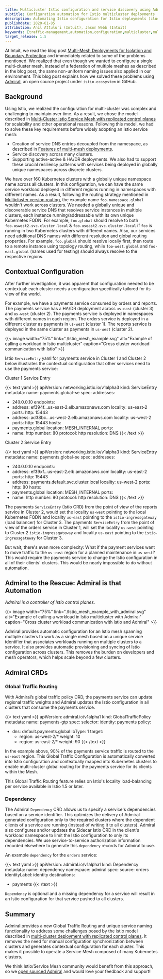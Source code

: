 ```yaml
---
title: Multicluster Istio configuration and service discovery using Admiral
subtitle: Configuration automation for Istio multicluster deployments
description: Automating Istio configuration for Istio deployments (clusters) that work as a single mesh.
publishdate: 2020-01-05
attribution: Anil Attuluri (Intuit), Jason Webb (Intuit)
keywords: [traffic-management,automation,configuration,multicluster,multi-mesh,gateway,federated,globalidentifer]
target_release: 1.5
---
```


At Intuit, we read the blog post [Multi-Mesh Deployments for Isolation and Boundary Protection](/pt-br/blog/2019/isolated-clusters/) and immediately related to some of the problems mentioned.
We realized that even though we wanted to configure a single multi-cluster mesh, instead of a federation of multiple meshes
as described in the blog post, the same non-uniform naming issues also applied in our environment.
This blog post explains how we solved these problems using [Admiral](https://github.com/istio-ecosystem/admiral), an open source project under `istio-ecosystem` in GitHub.

## Background

Using Istio, we realized the configuration for multi-cluster was complex and challenging to maintain over time. As a result, we chose the model described in [Multi-Cluster Istio Service Mesh with replicated control planes](https://istio.io/v1.6/docs/setup/install/multicluster/gateways/#deploy-the-istio-control-plane-in-each-cluster) for scalability and other operational reasons. Following this model, we had to solve these key requirements before widely adopting an Istio service mesh:

- Creation of service DNS entries decoupled from the namespace, as described in [Features of multi-mesh deployments](/pt-br/blog/2019/isolated-clusters/#features-of-multi-mesh-deployments).
- Service discovery across many clusters.
- Supporting active-active & HA/DR deployments. We also had to support these crucial resiliency patterns with services being deployed in globally unique namespaces across discrete clusters.

We have over 160 Kubernetes clusters with a globally unique namespace name across all clusters. In this configuration, we can have the same service workload deployed in different regions running in namespaces with different names. As a result, following the routing strategy mentioned in [Multicluster version routing](/pt-br/blog/2019/multicluster-version-routing), the example name `foo.namespace.global` wouldn't work across clusters. We needed a globally unique and discoverable service DNS that resolves service instances in multiple clusters, each instance running/addressable with its own unique Kubernetes FQDN. For example, `foo.global` should resolve to both `foo.uswest2.svc.cluster.local` & `foo.useast2.svc.cluster.local` if `foo` is running in two Kubernetes clusters with different names.
Also, our services need additional DNS names with different resolution and global routing properties. For example, `foo.global` should resolve locally first, then route to a remote instance using topology routing, while `foo-west.global` and `foo-east.global` (names used for testing) should always resolve to the respective regions.

## Contextual Configuration

After further investigation, it was apparent that configuration needed to be contextual: each cluster needs a configuration specifically tailored for its view of the world.

For example, we have a payments service consumed by orders and reports. The payments service has a HA/DR deployment across `us-east` (cluster 3) and `us-west` (cluster 2). The payments service is deployed in namespaces with different names in each region. The orders service is deployed in a different cluster as payments in `us-west` (cluster 1). The reports service is deployed in the same cluster as payments in `us-west` (cluster 2).

{{< image width="75%"
    link="./Istio_mesh_example.svg"
    alt="Example of calling a workload in Istio multicluster"
    caption="Cross cluster workload communication with Istio"
    >}}

Istio `ServiceEntry` yaml for payments service in Cluster 1 and Cluster 2 below illustrates the contextual configuration that other services need to use the payments service:

Cluster 1 Service Entry

{{< text yaml >}}
apiVersion: networking.istio.io/v1alpha3
kind: ServiceEntry
metadata:
  name: payments.global-se
spec:
  addresses:
  - 240.0.0.10
  endpoints:
  - address: ef394f...us-east-2.elb.amazonaws.com
    locality: us-east-2
    ports:
      http: 15443
  - address: ad38bc...us-west-2.elb.amazonaws.com
    locality: us-west-2
    ports:
      http: 15443
  hosts:
  - payments.global
  location: MESH_INTERNAL
  ports:
  - name: http
    number: 80
    protocol: http
  resolution: DNS
{{< /text >}}

Cluster 2 Service Entry

{{< text yaml >}}
apiVersion: networking.istio.io/v1alpha3
kind: ServiceEntry
metadata:
  name: payments.global-se
spec:
  addresses:
  - 240.0.0.10
  endpoints:
  - address: ef39xf...us-east-2.elb.amazonaws.com
    locality: us-east-2
    ports:
      http: 15443
  - address: payments.default.svc.cluster.local
    locality: us-west-2
    ports:
      http: 80
  hosts:
  - payments.global
  location: MESH_INTERNAL
  ports:
  - name: http
    number: 80
    protocol: http
  resolution: DNS
{{< /text >}}

The payments `ServiceEntry` (Istio CRD) from the point of view of the reports service in Cluster 2, would set the locality `us-west` pointing to the local Kubernetes FQDN and locality `us-east` pointing to the `istio-ingressgateway` (load balancer) for Cluster 3.
The payments `ServiceEntry` from the point of view of the orders service in Cluster 1, will set the locality `us-west` pointing to Cluster 2 `istio-ingressgateway` and locality `us-east` pointing to the `istio-ingressgateway` for Cluster 3.

But wait, there's even more complexity: What if the payment services want to move traffic to the `us-east` region for a planned maintenance in `us-west`? This would require the payments service to change the Istio configuration in all of their clients' clusters. This would be nearly impossible to do without automation.

## Admiral to the Rescue: Admiral is that Automation

_Admiral is a controller of Istio control planes._

{{< image width="75%"
    link="./Istio_mesh_example_with_admiral.svg"
    alt="Example of calling a workload in Istio multicluster with Admiral"
    caption="Cross cluster workload communication with Istio and Admiral"
    >}}

Admiral provides automatic configuration for an Istio mesh spanning multiple clusters to work as a single mesh based on a unique service identifier that associates workloads running on multiple clusters to a service. It also provides automatic provisioning and syncing of Istio configuration across clusters. This removes the burden on developers and mesh operators, which helps scale beyond a few clusters.

## Admiral CRDs

### Global Traffic Routing

With Admiral’s global traffic policy CRD, the payments service can update regional traffic weights and Admiral updates the Istio configuration in all clusters that consume the payments service.

{{< text yaml >}}
apiVersion: admiral.io/v1alpha1
kind: GlobalTrafficPolicy
metadata:
  name: payments-gtp
spec:
  selector:
    identity: payments
  policy:
  - dns: default.payments.global
    lbType: 1
    target:
    - region: us-west-2/*
      weight: 10
    - region: us-east-2/*
      weight: 90
{{< /text >}}

In the example above, 90% of the payments service traffic is routed to the `us-east` region. This Global Traffic Configuration is automatically converted into Istio configuration and contextually mapped into Kubernetes clusters to enable multi-cluster global routing for the payments service for its clients within the Mesh.

This Global Traffic Routing feature relies on Istio's locality load-balancing per service available in Istio 1.5 or later.

### Dependency

The Admiral `Dependency` CRD allows us to specify a service's dependencies based on a service identifier. This optimizes the delivery of Admiral generated configuration only to the required clusters where the dependent clients of a service are running (instead of writing it to all clusters). Admiral also configures and/or updates the Sidecar Istio CRD in the client's workload namespace to limit the Istio configuration to only its dependencies. We use service-to-service authorization information recorded elsewhere to generate this `dependency` records for Admiral to use.

An example `dependency` for the `orders` service:

{{< text yaml >}}
apiVersion: admiral.io/v1alpha1
kind: Dependency
metadata:
  name: dependency
  namespace: admiral
spec:
  source: orders
  identityLabel: identity
  destinations:
  - payments
{{< /text >}}

`Dependency` is optional and a missing dependency for a service will result in an Istio configuration for that service pushed to all clusters.

## Summary

Admiral provides a new Global Traffic Routing and unique service naming functionality to address some challenges posed by the Istio model described in [multi-cluster deployment with replicated control planes](https://istio.io/v1.6/docs/setup/install/multicluster/gateways/#deploy-the-istio-control-plane-in-each-cluster). It removes the need for manual configuration synchronization between clusters and generates contextual configuration for each cluster. This makes it possible to operate a Service Mesh composed of many Kubernetes clusters.

We think Istio/Service Mesh community would benefit from this approach, so we [open sourced Admiral](https://github.com/istio-ecosystem/admiral) and would love your feedback and support!
